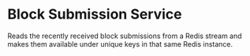 # Block Submission Service

Reads the recently received block submissions from a Redis stream and makes them available under unique keys in that same Redis instance.
